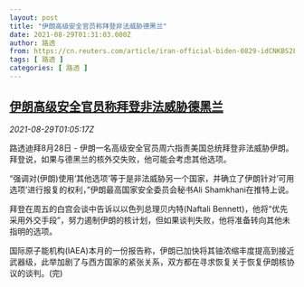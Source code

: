 ```yaml
---
layout: post
title: "伊朗高级安全官员称拜登非法威胁德黑兰"
date: 2021-08-29T01:31:03.000Z
author: 路透
from: https://cn.reuters.com/article/iran-official-biden-0829-idCNKBS2FU01J
tags: [ 路透 ]
categories: [ 路透 ]
---
```

<!--1630200663000-->
[伊朗高级安全官员称拜登非法威胁德黑兰](https://cn.reuters.com/article/iran-official-biden-0829-idCNKBS2FU01J)
------

<div>
<div><i>2021-08-29T01:05:17Z</i></div><p>路透迪拜8月28日 - 伊朗一名高级安全官员周六指责美国总统拜登非法威胁伊朗。拜登说，如果与德黑兰的核外交失败，他可能会考虑其他选项。</p><p>“强调对(伊朗)使用‘其他选项’等于是非法威胁另一个国家，并确立了伊朗针对‘可用选项’进行报复的权利，”伊朗最高国家安全委员会秘书Ali Shamkhani在推特上说。</p><p>拜登在周五的白宫会谈中告诉以以色列总理贝内特(Naftali Bennett)，他将“优先采用外交手段”，努力遏制伊朗的核计划，但如果谈判失败，他将准备转向其他未指明的选项。</p><p>国际原子能机构(IAEA)本月的一份报告称，伊朗已加快将其铀浓缩丰度提高到接近武器级，此举加剧了与西方国家的紧张关系，双方都在寻求恢复关于恢复伊朗核协议的谈判。(完)</p>
</div>
